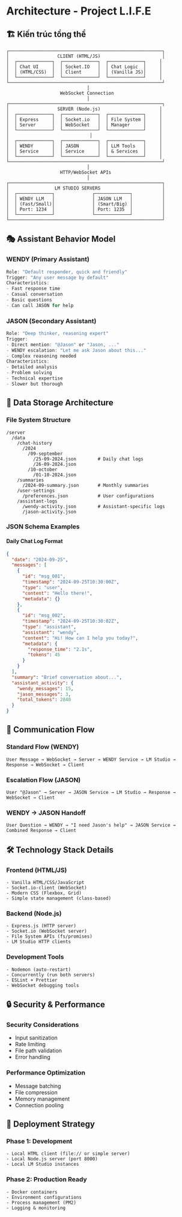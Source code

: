 # Architecture - Project L.I.F.E

## 🏗️ Kiến trúc tổng thể

```
┌─────────────────────────────────────────────────────────┐
│                  CLIENT (HTML/JS)                       │
│  ┌─────────────┐  ┌─────────────┐  ┌─────────────┐     │
│  │ Chat UI     │  │ Socket.IO   │  │ Chat Logic  │     │
│  │ (HTML/CSS)  │  │ Client      │  │ (Vanilla JS)│     │
│  └─────────────┘  └─────────────┘  └─────────────┘     │
└─────────────────────────────────────────────────────────┘
                              │
                    WebSocket Connection
                              │
┌─────────────────────────────────────────────────────────┐
│                  SERVER (Node.js)                      │
│  ┌─────────────┐  ┌─────────────┐  ┌─────────────┐     │
│  │ Express     │  │ Socket.io   │  │ File System │     │
│  │ Server      │  │ WebSocket   │  │ Manager     │     │
│  └─────────────┘  └─────────────┘  └─────────────┘     │
│                              │                         │
│  ┌─────────────┐  ┌─────────────┐  ┌─────────────┐     │
│  │ WENDY       │  │ JASON       │  │ LLM Tools   │     │
│  │ Service     │  │ Service     │  │ & Services  │     │
│  └─────────────┘  └─────────────┘  └─────────────┘     │
└─────────────────────────────────────────────────────────┘
                              │
                    HTTP/WebSocket APIs
                              │
┌─────────────────────────────────────────────────────────┐
│                 LM STUDIO SERVERS                       │
│  ┌─────────────┐              ┌─────────────┐           │
│  │ WENDY LLM   │              │ JASON LLM   │           │
│  │ (Fast/Small)│              │ (Smart/Big) │           │
│  │ Port: 1234  │              │ Port: 1235  │           │
│  └─────────────┘              └─────────────┘           │
└─────────────────────────────────────────────────────────┘
```

## 🎭 Assistant Behavior Model

### WENDY (Primary Assistant)

```javascript
Role: "Default responder, quick and friendly"
Trigger: "Any user message by default"
Characteristics:
- Fast response time
- Casual conversation
- Basic questions
- Can call JASON for help
```

### JASON (Secondary Assistant)

```javascript
Role: "Deep thinker, reasoning expert"
Trigger:
- Direct mention: "@Jason" or "Jason, ..."
- WENDY escalation: "Let me ask Jason about this..."
- Complex reasoning needed
Characteristics:
- Detailed analysis
- Problem solving
- Technical expertise
- Slower but thorough
```

## 📁 Data Storage Architecture

### File System Structure

```
/server
  /data
    /chat-history
      /2024
        /09-september
          /25-09-2024.json        # Daily chat logs
          /26-09-2024.json
        /10-october
          /01-10-2024.json
    /summaries
      /2024-09-summary.json       # Monthly summaries
    /user-settings
      /preferences.json           # User configurations
    /assistant-logs
      /wendy-activity.json        # Assistant-specific logs
      /jason-activity.json
```

### JSON Schema Examples

#### Daily Chat Log Format

```json
{
  "date": "2024-09-25",
  "messages": [
    {
      "id": "msg_001",
      "timestamp": "2024-09-25T10:30:00Z",
      "type": "user",
      "content": "Hello there!",
      "metadata": {}
    },
    {
      "id": "msg_002",
      "timestamp": "2024-09-25T10:30:02Z",
      "type": "assistant",
      "assistant": "wendy",
      "content": "Hi! How can I help you today?",
      "metadata": {
        "response_time": "2.1s",
        "tokens": 45
      }
    }
  ],
  "summary": "Brief conversation about...",
  "assistant_activity": {
    "wendy_messages": 15,
    "jason_messages": 3,
    "total_tokens": 2840
  }
}
```

## 🔄 Communication Flow

### Standard Flow (WENDY)

```
User Message → WebSocket → Server → WENDY Service → LM Studio → Response → WebSocket → Client
```

### Escalation Flow (JASON)

```
User "@Jason" → Server → JASON Service → LM Studio → Response → WebSocket → Client
```

### WENDY → JASON Handoff

```
User Question → WENDY → "I need Jason's help" → JASON Service → Combined Response → Client
```

## 🛠️ Technology Stack Details

### Frontend (HTML/JS)

```
- Vanilla HTML/CSS/JavaScript
- Socket.io-client (WebSocket)
- Modern CSS (Flexbox, Grid)
- Simple state management (class-based)
```

### Backend (Node.js)

```
- Express.js (HTTP server)
- Socket.io (WebSocket server)
- File System APIs (fs/promises)
- LM Studio HTTP clients
```

### Development Tools

```
- Nodemon (auto-restart)
- Concurrently (run both servers)
- ESLint + Prettier
- WebSocket debugging tools
```

## 🔒 Security & Performance

### Security Considerations

- Input sanitization
- Rate limiting
- File path validation
- Error handling

### Performance Optimization

- Message batching
- File compression
- Memory management
- Connection pooling

## 🚀 Deployment Strategy

### Phase 1: Development

```
- Local HTML client (file:// or simple server)
- Local Node.js server (port 8000)
- Local LM Studio instances
```

### Phase 2: Production Ready

```
- Docker containers
- Environment configurations
- Process management (PM2)
- Logging & monitoring
```
